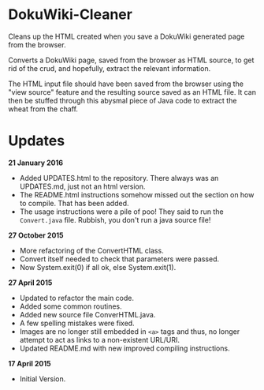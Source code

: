 # DokuWiki-Cleaner

Cleans up the HTML created when you save a DokuWiki generated page from the browser.

Converts a DokuWiki page, saved from the browser as HTML source, to get rid of the crud, and hopefully, extract the relevant information. 

The HTML input file should have been saved from the browser using the "view source" feature and the resulting source saved as an HTML file. It can then be stuffed through this abysmal piece of Java code to extract the wheat from the chaff. 


# Updates

**21 January 2016**

- Added UPDATES.html to the repository. There always was an UPDATES.md, just not an html version.
- The README.html instructions somehow missed out the section on how to compile. That has been added.
- The usage instructions were a pile of poo! They said to run the `Convert.java` file. Rubbish, you don't run a java source file!

**27 October 2015**

- More refactoring of the ConvertHTML class.
- Convert itself needed to check that parameters were passed.
- Now System.exit(0) if all ok, else System.exit(1).

**27 April 2015**

- Updated to refactor the main code.
- Added some common routines.
- Added new source file ConverHTML.java.
- A few spelling mistakes were fixed.
- Images are no longer still embedded in ```<a>``` tags and thus, no longer attempt to act as links to a non-existent URL/URI.
- Updated README.md with new improved compiling instructions.

**17 April 2015**

- Initial Version.

